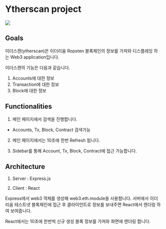# Ytherscan project

![](https://img1.daumcdn.net/thumb/R1280x0/?scode=mtistory2&fname=https%3A%2F%2Fblog.kakaocdn.net%2Fdn%2FbPs3le%2FbtrIVgFVI2E%2FAYk4YIRKN4cPR1TsiggK0K%2Fimg.png)

## Goals

이더스캔(ytherscan)은 이더리움 Ropsten 블록체인의 정보를 가져와 디스플레잉 하는 Web3 application입니다.

이더스캔의 기능은 다음과 같습니다.

1. Accounts에 대한 정보
2. Transaction에 대한 정보
3. Block에 대한 정보


## Functionalities

1. 메인 페이지에서 검색을 진행합니다.
 - Accounts, Tx, Block, Contract 검색가능

2. 메인 페이지에서는 10초에 한번 Refresh 됩니다.

3. Sidebar를 통해 Account, Tx, Block, Contract에 접근 가능합니다.


## Architecture

1. Server : Express.js

2. Client : React

Express에서 web3 객체를 생성해 web3.eth.module을 사용합니다. 서버에서 이더리움 테스트넷 블록체인에 접근 후 클라이언트로 정보를 보내주면 React에서 렌더링 하여 보여줍니다.

React에서는 10초에 한번씩 신규 생성 블록 정보를 가져와 화면에 렌더링 합니다.